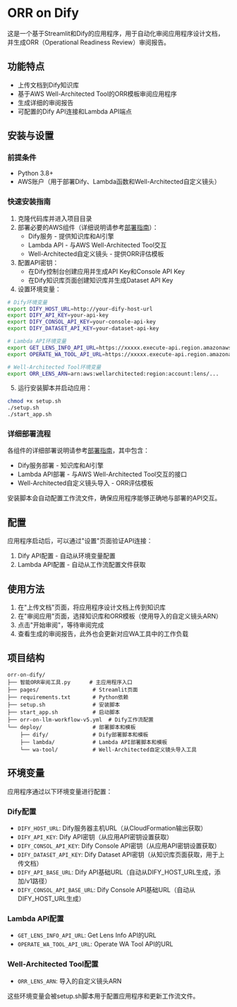 # ORR on Dify

这是一个基于Streamlit和Dify的应用程序，用于自动化审阅应用程序设计文档，并生成ORR（Operational Readiness Review）审阅报告。

## 功能特点

- 上传文档到Dify知识库
- 基于AWS Well-Architected Tool的ORR模板审阅应用程序
- 生成详细的审阅报告
- 可配置的Dify API连接和Lambda API端点

## 安装与设置

### 前提条件

- Python 3.8+
- AWS账户（用于部署Dify、Lambda函数和Well-Architected自定义镜头）

### 快速安装指南

1. 克隆代码库并进入项目目录
2. 部署必要的AWS组件（详细说明请参考[部署指南](./deploy/README.md)）：
   - Dify服务 - 提供知识库和AI引擎
   - Lambda API - 与AWS Well-Architected Tool交互
   - Well-Architected自定义镜头 - 提供ORR评估模板
3. 配置API密钥：
   - 在Dify控制台创建应用并生成API Key和Console API Key
   - 在Dify知识库页面创建知识库并生成Dataset API Key
4. 设置环境变量：

```bash
# Dify环境变量
export DIFY_HOST_URL=http://your-dify-host-url
export DIFY_API_KEY=your-api-key
export DIFY_CONSOL_API_KEY=your-console-api-key
export DIFY_DATASET_API_KEY=your-dataset-api-key

# Lambda API环境变量
export GET_LENS_INFO_API_URL=https://xxxxx.execute-api.region.amazonaws.com/dev/get_lens_info
export OPERATE_WA_TOOL_API_URL=https://xxxxx.execute-api.region.amazonaws.com/dev/workload

# Well-Architected Tool环境变量
export ORR_LENS_ARN=arn:aws:wellarchitected:region:account:lens/...
```

5. 运行安装脚本并启动应用：

```bash
chmod +x setup.sh
./setup.sh
./start_app.sh
```

### 详细部署流程

各组件的详细部署说明请参考[部署指南](./deploy/README.md)，其中包含：

- Dify服务部署 - 知识库和AI引擎
- Lambda API部署 - 与AWS Well-Architected Tool交互的接口
- Well-Architected自定义镜头导入 - ORR评估模板

安装脚本会自动配置工作流文件，确保应用程序能够正确地与部署的API交互。

## 配置

应用程序启动后，可以通过"设置"页面验证API连接：

1. Dify API配置 - 自动从环境变量配置
2. Lambda API配置 - 自动从工作流配置文件获取

## 使用方法

1. 在"上传文档"页面，将应用程序设计文档上传到知识库
2. 在"审阅应用"页面，选择知识库和ORR模板（使用导入的自定义镜头ARN）
3. 点击"开始审阅"，等待审阅完成
4. 查看生成的审阅报告，此外也会更新对应WA工具中的工作负载

## 项目结构

```
orr-on-dify/
├── 智能ORR审阅工具.py      # 主应用程序入口
├── pages/                 # Streamlit页面
├── requirements.txt       # Python依赖
├── setup.sh               # 安装脚本
├── start_app.sh           # 启动脚本
├── orr-on-llm-workflow-v5.yml  # Dify工作流配置
└── deploy/                # 部署脚本和模板
    ├── dify/              # Dify部署脚本和模板
    ├── lambda/            # Lambda API部署脚本和模板
    └── wa-tool/           # Well-Architected自定义镜头导入工具
```

## 环境变量

应用程序通过以下环境变量进行配置：

### Dify配置
- `DIFY_HOST_URL`: Dify服务器主机URL（从CloudFormation输出获取）
- `DIFY_API_KEY`: Dify API密钥（从应用API密钥设置获取）
- `DIFY_CONSOL_API_KEY`: Dify Console API密钥（从应用API密钥设置获取）
- `DIFY_DATASET_API_KEY`: Dify Dataset API密钥（从知识库页面获取，用于上传文档）
- `DIFY_API_BASE_URL`: Dify API基础URL（自动从DIFY_HOST_URL生成，添加/v1路径）
- `DIFY_CONSOL_API_BASE_URL`: Dify Console API基础URL（自动从DIFY_HOST_URL生成）

### Lambda API配置
- `GET_LENS_INFO_API_URL`: Get Lens Info API的URL
- `OPERATE_WA_TOOL_API_URL`: Operate WA Tool API的URL

### Well-Architected Tool配置
- `ORR_LENS_ARN`: 导入的自定义镜头ARN

这些环境变量会被setup.sh脚本用于配置应用程序和更新工作流文件。
